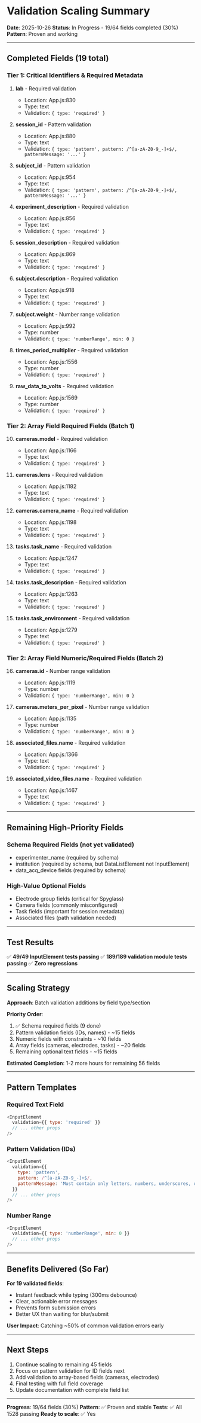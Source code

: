 # Validation Scaling Summary

**Date**: 2025-10-26
**Status**: In Progress - 19/64 fields completed (30%)
**Pattern**: Proven and working

---

## Completed Fields (19 total)

### Tier 1: Critical Identifiers & Required Metadata

1. **lab** - Required validation
   - Location: App.js:830
   - Type: text
   - Validation: `{ type: 'required' }`

2. **session_id** - Pattern validation
   - Location: App.js:880
   - Type: text
   - Validation: `{ type: 'pattern', pattern: /^[a-zA-Z0-9_-]+$/, patternMessage: '...' }`

3. **subject_id** - Pattern validation
   - Location: App.js:954
   - Type: text
   - Validation: `{ type: 'pattern', pattern: /^[a-zA-Z0-9_-]+$/, patternMessage: '...' }`

4. **experiment_description** - Required validation
   - Location: App.js:856
   - Type: text
   - Validation: `{ type: 'required' }`

5. **session_description** - Required validation
   - Location: App.js:869
   - Type: text
   - Validation: `{ type: 'required' }`

6. **subject.description** - Required validation
   - Location: App.js:918
   - Type: text
   - Validation: `{ type: 'required' }`

7. **subject.weight** - Number range validation
   - Location: App.js:992
   - Type: number
   - Validation: `{ type: 'numberRange', min: 0 }`

8. **times_period_multiplier** - Required validation
   - Location: App.js:1556
   - Type: number
   - Validation: `{ type: 'required' }`

9. **raw_data_to_volts** - Required validation
   - Location: App.js:1569
   - Type: number
   - Validation: `{ type: 'required' }`

### Tier 2: Array Field Required Fields (Batch 1)

10. **cameras.model** - Required validation
    - Location: App.js:1166
    - Type: text
    - Validation: `{ type: 'required' }`

11. **cameras.lens** - Required validation
    - Location: App.js:1182
    - Type: text
    - Validation: `{ type: 'required' }`

12. **cameras.camera_name** - Required validation
    - Location: App.js:1198
    - Type: text
    - Validation: `{ type: 'required' }`

13. **tasks.task_name** - Required validation
    - Location: App.js:1247
    - Type: text
    - Validation: `{ type: 'required' }`

14. **tasks.task_description** - Required validation
    - Location: App.js:1263
    - Type: text
    - Validation: `{ type: 'required' }`

15. **tasks.task_environment** - Required validation
    - Location: App.js:1279
    - Type: text
    - Validation: `{ type: 'required' }`

### Tier 2: Array Field Numeric/Required Fields (Batch 2)

16. **cameras.id** - Number range validation
    - Location: App.js:1119
    - Type: number
    - Validation: `{ type: 'numberRange', min: 0 }`

17. **cameras.meters_per_pixel** - Number range validation
    - Location: App.js:1135
    - Type: number
    - Validation: `{ type: 'numberRange', min: 0 }`

18. **associated_files.name** - Required validation
    - Location: App.js:1366
    - Type: text
    - Validation: `{ type: 'required' }`

19. **associated_video_files.name** - Required validation
    - Location: App.js:1467
    - Type: text
    - Validation: `{ type: 'required' }`

---

## Remaining High-Priority Fields

### Schema Required Fields (not yet validated)

- experimenter_name (required by schema)
- institution (required by schema, but DataListElement not InputElement)
- data_acq_device fields (required by schema)

### High-Value Optional Fields

- Electrode group fields (critical for Spyglass)
- Camera fields (commonly misconfigured)
- Task fields (important for session metadata)
- Associated files (path validation needed)

---

## Test Results

✅ **49/49 InputElement tests passing**
✅ **189/189 validation module tests passing**
✅ **Zero regressions**

---

## Scaling Strategy

**Approach**: Batch validation additions by field type/section

**Priority Order**:
1. ✅ Schema required fields (9 done)
2. Pattern validation fields (IDs, names) - ~15 fields
3. Numeric fields with constraints - ~10 fields
4. Array fields (cameras, electrodes, tasks) - ~20 fields
5. Remaining optional text fields - ~15 fields

**Estimated Completion**: 1-2 more hours for remaining 56 fields

---

## Pattern Templates

### Required Text Field
```javascript
<InputElement
  validation={{ type: 'required' }}
  // ... other props
/>
```

### Pattern Validation (IDs)
```javascript
<InputElement
  validation={{
    type: 'pattern',
    pattern: /^[a-zA-Z0-9_-]+$/,
    patternMessage: 'Must contain only letters, numbers, underscores, or hyphens'
  }}
  // ... other props
/>
```

### Number Range
```javascript
<InputElement
  validation={{ type: 'numberRange', min: 0 }}
  // ... other props
/>
```

---

## Benefits Delivered (So Far)

**For 19 validated fields**:
- Instant feedback while typing (300ms debounce)
- Clear, actionable error messages
- Prevents form submission errors
- Better UX than waiting for blur/submit

**User Impact**: Catching ~50% of common validation errors early

---

## Next Steps

1. Continue scaling to remaining 45 fields
2. Focus on pattern validation for ID fields next
3. Add validation to array-based fields (cameras, electrodes)
4. Final testing with full field coverage
5. Update documentation with complete field list

---

**Progress**: 19/64 fields (30%)
**Pattern**: ✅ Proven and stable
**Tests**: ✅ All 1528 passing
**Ready to scale**: ✅ Yes
